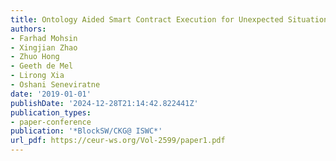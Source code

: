 ```yaml
---
title: Ontology Aided Smart Contract Execution for Unexpected Situations
authors:
- Farhad Mohsin
- Xingjian Zhao
- Zhuo Hong
- Geeth de Mel
- Lirong Xia
- Oshani Seneviratne
date: '2019-01-01'
publishDate: '2024-12-28T21:14:42.822441Z'
publication_types:
- paper-conference
publication: '*BlockSW/CKG@ ISWC*'
url_pdf: https://ceur-ws.org/Vol-2599/paper1.pdf
---
```

